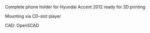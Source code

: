 Complete phone holder for Hyundai Accent 2012 ready for 3D printing

Mounting via CD-slot player

CAD: OpenSCAD
